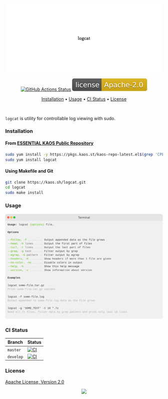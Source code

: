<p align="center"><a href="#readme"><img src=".github/images/card.svg"/></a></p>

<p align="center">
  <a href="https://github.com/essentialkaos/logcat/actions"><img src="https://github.com/essentialkaos/logcat/workflows/CI/badge.svg" alt="GitHub Actions Status" /></a>
  <a href="#license"><img src=".github/images/license.svg"/></a>
</p>

<p align="center"><a href="#installation">Installation</a> • <a href="#usage">Usage</a> • <a href="#ci-status">CI Status</a> • <a href="#license">License</a></p>

<br/>

`logcat` is utility for controllable log viewing with sudo.

### Installation

#### From [ESSENTIAL KAOS Public Repository](https://kaos.sh/kaos-repo)

```bash
sudo yum install -y https://pkgs.kaos.st/kaos-repo-latest.el$(grep 'CPE_NAME' /etc/os-release | tr -d '"' | cut -d':' -f5).noarch.rpm
sudo yum install logcat
```

#### Using Makefile and Git

```bash
git clone https://kaos.sh/logcat.git
cd logcat
sudo make install
```

### Usage

<img src=".github/images/usage.svg" />

### CI Status

| Branch | Status |
|--------|--------|
| `master` | [![CI](https://kaos.sh/w/logcat/ci.svg?branch=master)](https://kaos.sh/w/logcat/ci?query=branch:master) |
| `develop` | [![CI](https://kaos.sh/w/logcat/ci.svg?branch=master)](https://kaos.sh/w/logcat/ci?query=branch:develop) |

### License

[Apache License, Version 2.0](https://www.apache.org/licenses/LICENSE-2.0)

<p align="center"><a href="https://essentialkaos.com"><img src="https://gh.kaos.st/ekgh.svg"/></a></p>
